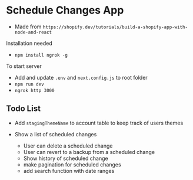 # Schedule Changes App

- Made from `https://shopify.dev/tutorials/build-a-shopify-app-with-node-and-react`

Installation needed
- `npm install ngrok -g`

To start server
- Add and update `.env` and `next.config.js` to root folder 
- `npm run dev`
- `ngrok http 3000`

## Todo List

- Add `stagingThemeName` to account table to keep track of users themes

- Show a list of scheduled changes
    - User can delete a scheduled change
    - User can revert to a backup from a scheduled change
    - Show history of scheduled change
    - make pagination for scheduled changes
    - add search function with date ranges
